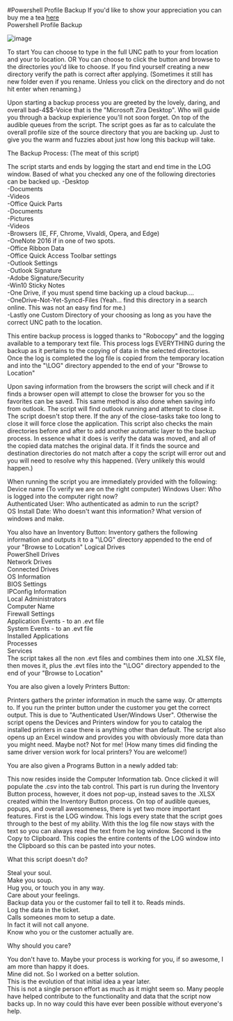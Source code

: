 #Powershell Profile Backup
If you'd like to show your appreciation you can buy me a tea <a href="buymeacoff.ee/mwWXAyznc">here</a><br>
Powershell Profile Backup

![image](https://user-images.githubusercontent.com/48245017/69575192-bfc41b00-0f97-11ea-9169-751165e026b1.png)

To start You can choose to type in the full UNC path to your from location and your to location. OR You can choose to click the button and browse to the directories you'd like to choose. If you find yourself creating a new directory verify the path is correct after applying. (Sometimes it still has new folder even if you rename. Unless you click on the directory and do not hit enter when renaming.)

Upon starting a backup process you are greeted by the lovely, daring, and overall bad-4$$-Voice that is the "Microsoft Zira Desktop". Who will guide you through a backup expierience you'll not soon forget. On top of the audible queues from the script. The script goes as far as to calculate the overall profile size of the source directory that you are backing up. Just to give you the warm and fuzzies about just how long this backup will take. 

The Backup Process: (The meat of this script)

The script starts and ends by logging the start and end time in the LOG window. Based of what you checked any one of the following directories can be backed up.
-Desktop<br>
-Documents<br>
-Videos<br>
-Office Quick Parts<br>
-Documents<br>
-Pictures<br>
-Videos<br>
-Browsers (IE, FF, Chrome, Vivaldi, Opera, and Edge)<br>
-OneNote 2016 if in one of two spots.<br>
-Office Ribbon Data<br>
-Office Quick Access Toolbar settings<br>
-Outlook Settings<br>
-Outlook Signature<br>
-Adobe Signature/Security<br>
-Win10 Sticky Notes<br>
-One Drive, if you must spend time backing up a cloud backup....<br>
-OneDrive-Not-Yet-Syncd-Files (Yeah... find this directory in a search online. This was not an easy find for me.)<br>
-Lastly one Custom Directory of your choosing as long as you have the correct UNC path to the location.<br>

This entire backup process is logged thanks to "Robocopy" and the logging available to a temporary text file. This process logs EVERYTHING during the backup as it pertains to the copying of data in the selected directories. Once the log is completed the log file is copied from the temporary location and into the "\LOG" directory appended to the end of your "Browse to Location"

Upon saving information from the browsers the script will check and if it finds a browser open will attempt to close the browser for you so the favorites can be saved. This same method is also done when saving info from outlook. The script will find outlook running and attempt to close it. The script doesn't stop there. If the any of the close-tasks take too long to close it will force close the application. This script also checks the main directories before and after to add another automatic layer to the backup process. In essence what it does is verify the data was moved, and all of the copied data matches the original data. If it finds the source and destination directories do not match after a copy the script will error out and you will need to resolve why this happened. (Very unlikely this would happen.)

When running the script you are immediately provided with the following:
Device name (To verify we are on the right computer) Windows User: Who is logged into the computer right now?<br>
Authenticated User: Who authenticated as admin to run the script?<br>
OS Install Date: Who doesn't want this information? What version of windows and make.<br>

You also have an Inventory Button:
Inventory gathers the following information and outputs it to a "\LOG" directory appended to the end of your "Browse to Location"
Logical Drives<br>
PowerShell Drives<br>
Network Drives<br>
Connected Drives<br>
OS Information<br>
BIOS Settings<br>
IPConfig Information<br>
Local Administrators<br>
Computer Name<br>
Firewall Settings<br>
Application Events - to an .evt file<br>
System Events - to an .evt file<br>
Installed Applications<br>
Processes<br>
Services<br>
The script takes all the non .evt files and combines them into one .XLSX file, then moves it, plus the .evt files into the "\LOG" directory appended to the end of your "Browse to Location"

You are also given a lovely Printers Button:

Printers gathers the printer information in much the same way. Or attempts to. If you run the printer button under the customer you get the correct output. This is due to "Authenticated User/Windows User". Otherwise the script opens the Devices and Printers window for you to catalog the installed printers in case there is anything other than default. The script also opens up an Excel window and provides you with obviously more data than you might need. Maybe not? Not for me! (How many times did finding the same driver version work for local printers? You are welcome!)

You are also given a Programs Button in a newly added tab:

This now resides inside the Computer Information tab. Once clicked it will populate the .csv into the tab control. This part is run during the Inventory Button process, however, it does not pop-up, instead saves to the .XLSX created within the Inventory Button process.
On top of audible queues, popups, and overall awesomeness, there is yet two more important features.
First is the LOG window. This logs every state that the script goes through to the best of my ability. With this the log file now stays with the text so you can always read the text from he log window.
Second is the Copy to Clipboard. This copies the entire contents of the LOG window into the Clipboard so this can be pasted into your notes.

What this script doesn't do?

Steal your soul.<br>
Make you soup.<br>
Hug you, or touch you in any way.<br>
Care about your feelings.<br>
Backup data you or the customer fail to tell it to. Reads minds.<br>
Log the data in the ticket.<br>
Calls someones mom to setup a date.<br>
In fact it will not call anyone.<br>
Know who you or the customer actually are.<br>

Why should you care?

You don't have to. Maybe your process is working for you, if so awesome, I am more than happy it does.<br> Mine did not. So I worked on a better solution. <br>This is the evolution of that initial idea a year later. <br>This is not a single person effort as much as it might seem so. Many people have helped contribute to the functionality and data that the script now backs up. In no way could this have ever been possible without everyone's help.
